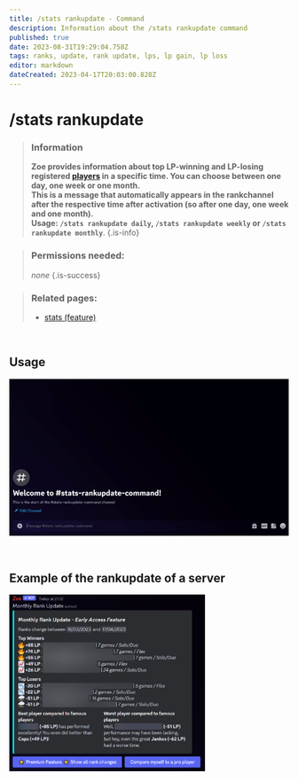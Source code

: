 ```yaml
---
title: /stats rankupdate - Command
description: Information about the /stats rankupdate command
published: true
date: 2023-08-31T19:29:04.758Z
tags: ranks, update, rank update, lps, lp gain, lp loss
editor: markdown
dateCreated: 2023-04-17T20:03:00.828Z
---
```


# /stats rankupdate

>### Information
>**Zoe provides information about top LP-winning and LP-losing registered [players](/en/terms/player) in a specific time. You can choose between one day, one week or one month.** <br>
>**This is a message that automatically appears in the rankchannel after the respective time after activation (so after one day, one week and one month).** <br>
>**Usage: `/stats rankupdate daily`,  `/stats rankupdate weekly` or  `/stats rankupdate monthly`**. 
>{.is-info}

>### Permissions needed:
> *none*
>{.is-success}

>### Related pages:
>-   [stats (feature)](/en/commands/stats/)

<br>


## Usage

![](/stats_rankupdate.gif)

<br>

## Example of the rankupdate of a server

<img src="/stats_rankupdate.png" width="70%" />
